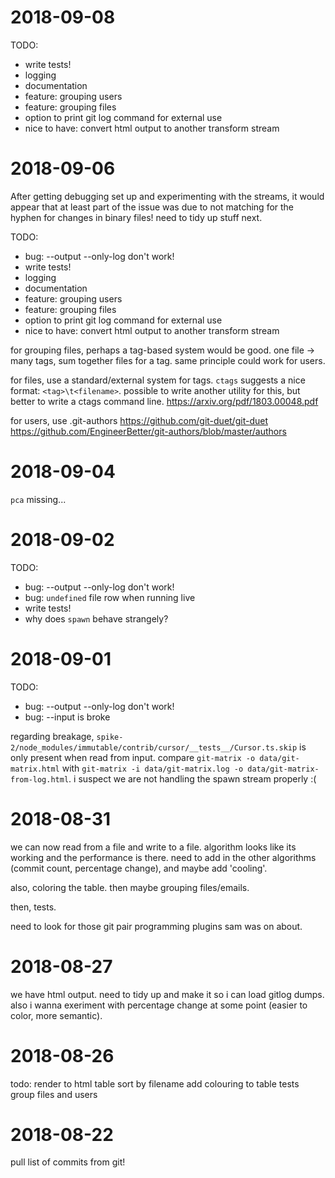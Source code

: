 # 2018-09-08

TODO:
* write tests!
* logging
* documentation
* feature: grouping users
* feature: grouping files
* option to print git log command for external use
* nice to have: convert html output to another transform stream



# 2018-09-06

After getting debugging set up and experimenting with the streams, it would appear that at least part of the issue was due to not matching for the hyphen for changes in binary files! need to tidy up stuff next.

TODO:
* bug: --output --only-log don't work!
* write tests!
* logging
* documentation
* feature: grouping users
* feature: grouping files
* option to print git log command for external use
* nice to have: convert html output to another transform stream

for grouping files, perhaps a tag-based system would be good. one file -> many tags, sum together files for a tag. same principle could work for users.

for files, use a standard/external system for tags. `ctags` suggests a nice format: `<tag>\t<filename>`. possible to write another utility for this, but better to write a ctags command line.
https://arxiv.org/pdf/1803.00048.pdf

for users, use .git-authors
https://github.com/git-duet/git-duet 
https://github.com/EngineerBetter/git-authors/blob/master/authors




# 2018-09-04

`pca` missing...



# 2018-09-02

TODO:
* bug: --output --only-log don't work!
* bug: `undefined` file row when running live
* write tests!
* why does `spawn` behave strangely?




# 2018-09-01

TODO:
* bug: --output --only-log don't work!
* bug: --input is broke


regarding breakage, `spike-2/node_modules/immutable/contrib/cursor/__tests__/Cursor.ts.skip` is only present when read from input. compare `git-matrix -o data/git-matrix.html` with `git-matrix -i data/git-matrix.log -o data/git-matrix-from-log.html`. i suspect we are not handling the spawn stream properly :(


# 2018-08-31

we can now read from a file and write to a file. algorithm looks like its working and the performance is there. need to add in the other algorithms (commit count, percentage change), and maybe add 'cooling'.

also, coloring the table. then maybe grouping files/emails.

then, tests.

need to look for those git pair programming plugins sam was on about.


# 2018-08-27

we have html output. need to tidy up and make it so i can load gitlog dumps.
also i wanna exeriment with percentage change at some point (easier to 
color, more semantic).


# 2018-08-26

todo:
render to html table
sort by filename
add colouring to table
tests
group files and users



# 2018-08-22

pull list of commits from git!